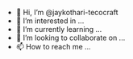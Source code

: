 - 👋 Hi, I’m @jaykothari-tecocraft
- 👀 I’m interested in ...
- 🌱 I’m currently learning ...
- 💞️ I’m looking to collaborate on ...
- 📫 How to reach me ...

<!---
jaykothari-tecocraft/jaykothari-tecocraft is a ✨ special ✨ repository because its `README.md` (this file) appears on your GitHub profile.
You can click the Preview link to take a look at your changes.
--->

